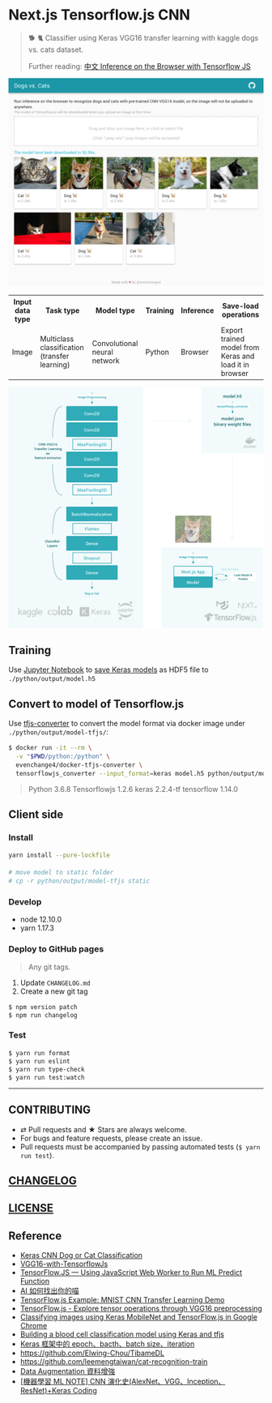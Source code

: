 # Next.js Tensorflow.js CNN

> 🐕 🐈 Classifier using Keras VGG16 transfer learning with kaggle dogs vs. cats dataset.
>
> Further reading: [中文 Inference on the Browser with Tensorflow JS]()

![screenshot](./docs/screenshot.png)

<table>
  <tr>
    <th>Input data type</th>
    <th>Task type</th>
    <th>Model type</th>
    <th>Training</th>
    <th>Inference</th>
    <th>Save-load operations</th>
  <tr>
    <td>Image</td>
    <td>Multiclass classification (transfer learning)</td>
    <td>Convolutional neural network</td>
    <td>Python</td>
    <td>Browser</td>
    <td>Export trained model from Keras and load it in browser</td>
  </tr>
</table>

![architecture](./docs/architecture@2x.png)

## Training

Use [Jupyter Notebook](./python/vgg16.ipynb) to [save Keras models](https://keras.io/getting-started/faq/#how-can-i-save-a-keras-model) as HDF5 file to `./python/output/model.h5`

## Convert to model of Tensorflow.js

Use [tfjs-converter](https://github.com/tensorflow/tfjs/tree/master/tfjs-converter) to convert the model format via docker image under `./python/output/model-tfjs/`:

```bash
$ docker run -it --rm \
  -v "$PWD/python:/python" \
  evenchange4/docker-tfjs-converter \
  tensorflowjs_converter --input_format=keras model.h5 python/output/model-tfjs
```

> Python 3.6.8 Tensorflowjs 1.2.6 keras 2.2.4-tf tensorflow 1.14.0

## Client side

### Install

```bash
yarn install --pure-lockfile

# move model to static folder
# cp -r python/output/model-tfjs static
```

### Develop

- node 12.10.0
- yarn 1.17.3

### Deploy to GitHub pages

> Any git tags.

1. Update `CHANGELOG.md`
2. Create a new git tag

```console
$ npm version patch
$ npm run changelog
```

### Test

```
$ yarn run format
$ yarn run eslint
$ yarn run type-check
$ yarn run test:watch
```

---

## CONTRIBUTING

- ⇄ Pull requests and ★ Stars are always welcome.
- For bugs and feature requests, please create an issue.
- Pull requests must be accompanied by passing automated tests (`$ yarn run test`).

## [CHANGELOG](CHANGELOG.md)

## [LICENSE](LICENSE)

## Reference

- [Keras CNN Dog or Cat Classification](https://www.kaggle.com/uysimty/keras-cnn-dog-or-cat-classification)
- [VGG16-with-TensorflowJs](https://github.com/himanshu987/VGG16-with-TensorflowJs)
- [TensorFlow.JS — Using JavaScript Web Worker to Run ML Predict Function](https://towardsdatascience.com/tensorflow-js-using-javascript-web-worker-to-run-ml-predict-function-c280e966bcab)
- [AI 如何找出你的喵](https://demo.leemeng.tw/)
- [TensorFlow.js Example: MNIST CNN Transfer Learning Demo](https://github.com/tensorflow/tfjs-examples/blob/master/mnist-transfer-cnn/README.md)
- [TensorFlow.js - Explore tensor operations through VGG16 preprocessing](https://deeplizard.com/learn/video/hRKEQhiqIU4)
- [Classifying images using Keras MobileNet and TensorFlow.js in Google Chrome](https://gogul09.github.io/software/mobile-net-tensorflow-js)
- [Building a blood cell classification model using Keras and tfjs](https://towardsdatascience.com/building-a-blood-cell-classification-model-using-keras-and-tfjs-5f7601ace931)
- [Keras 框架中的 epoch、bacth、batch size、iteration](https://blog.csdn.net/msmw2/article/details/80454751)
- https://github.com/Elwing-Chou/TibameDL
- https://github.com/leemengtaiwan/cat-recognition-train
- [Data Augmentation 資料增強](https://chtseng.wordpress.com/2017/11/11/data-augmentation-資料增強/)
- [[機器學習 ML NOTE] CNN 演化史(AlexNet、VGG、Inception、ResNet)+Keras Coding](https://medium.com/%E9%9B%9E%E9%9B%9E%E8%88%87%E5%85%94%E5%85%94%E7%9A%84%E5%B7%A5%E7%A8%8B%E4%B8%96%E7%95%8C/%E6%A9%9F%E5%99%A8%E5%AD%B8%E7%BF%92-ml-note-cnn%E6%BC%94%E5%8C%96%E5%8F%B2-alexnet-vgg-inception-resnet-keras-coding-668f74879306)
